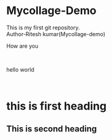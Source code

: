# Mycollage-Demo
This is my first git repository.
<br>
Author-Ritesh kumar(Mycollage-demo)
<br>
<p>How are you</p>
<br>
<p>hello world</p>
<br>
<h1>this is first heading</h1>
<h2>This is second heading</h2>


